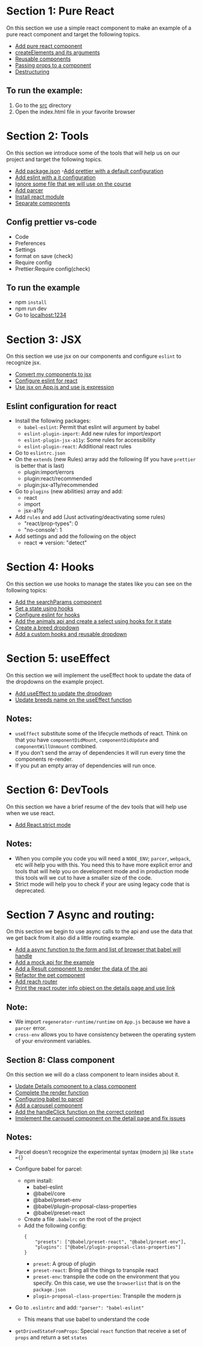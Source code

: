 # Section 1: Pure React

On this section we use a simple react component to make an example of a pure react component and target the following topics.

- [Add pure react component](https://github.com/oscarpolanco/react-course/pull/1/commits/8f8e3c603c6f0b46a61e60ebec359ace690e34c2)
- [createElements and its arguments](https://github.com/oscarpolanco/react-course/pull/1/commits/8c4324b95df923d8a5752a4bcfdbf3e9ebd9d901)
- [Reusable components](https://github.com/oscarpolanco/react-course/pull/1/commits/4058b9ecc7e8ac069ed7b2d6d254bd7f3167d99a)
- [Passing props to a component](https://github.com/oscarpolanco/react-course/pull/1/commits/4f6b9728262e2a25a2d9fbe1614e707dd357a3d7)
- [Destructuring](https://github.com/oscarpolanco/react-course/pull/1/commits/1479e1f252171d845b79f0512e88e7a40344a372)

## To run the example:

1. Go to the [src](https://github.com/oscarpolanco/react-course/tree/project_setup/adopt-me/scr) directory
2. Open the index.html file in your favorite browser

# Section 2: Tools

On this section we introduce some of the tools that will help us on our project and target the following topics.

- [Add package.json](https://github.com/oscarpolanco/react-course/pull/2/commits/95716d9679ce97880798ca5349bc84383d9185fd) -[Add prettier with a default configuration](https://github.com/oscarpolanco/react-course/pull/2/commits/fcaab1122793eaa5f8bd237a200b846933c5c95f)
- [Add eslint with a it configuration](https://github.com/oscarpolanco/react-course/pull/2/commits/da1932f82967fe841417904eec33b83b5e7819ef)
- [Ignore some file that we will use on the course](https://github.com/oscarpolanco/react-course/pull/2/commits/28d92b8d25065228641ae7fa010fe34e2f78ae80)
- [Add parcer](https://github.com/oscarpolanco/react-course/pull/2/commits/9308946f46be4a4b573dd2af0814859d50938e2e)
- [Install react module](https://github.com/oscarpolanco/react-course/pull/2/commits/16a372ae693373ad12ef00c15272cc055a089685)
- [Separate components](https://github.com/oscarpolanco/react-course/pull/2/commits/16a372ae693373ad12ef00c15272cc055a089685)

## Config prettier vs-code

- Code
- Preferences
- Settings
- format on save (check)
- Require config
- Prettier:Require config(check)

## To run the example

- npm `install`
- npm run dev
- Go to [localhost:1234](http://localhost:1234/)

# Section 3: JSX

On this section we use jsx on our components and configure `eslint` to recognize jsx.

- [Convert my components to jsx](https://github.com/oscarpolanco/react-course/pull/3/commits/058d47518635665452cbca3fbad3e64550a8a27d)
- [Configure eslint for react](https://github.com/oscarpolanco/react-course/pull/3/commits/92988fc32ac59cf84db18fdbcab892b91783b563)
- [Use jsx on App.js and use js expression](https://github.com/oscarpolanco/react-course/pull/3/commits/af85b7c263c8bf96c57156a89f5a994eeb5aa93e)

## Eslint configuration for react

- Install the following packages:
  - `babel-eslint`: Permit that eslint will argument by babel
  - `eslint-plugin-import`: Add new rules for import/export
  - `eslint-plugin-jsx-a11y`: Some rules for accessibility
  - `eslint-plugin-react`: Additional react rules
- Go to `eslintrc.json`
- On the `extends` (new Rules) array add the following (If you have `prettier` is better that is last)
  - plugin:import/errors
  - plugin:react/recommended
  - plugin:jsx-a11y/recommended
- Go to `plugins` (new abilities) array and add:
  - react
  - import
  - jsx-a11y
- Add `rules` and add (Just activating/deactivating some rules)
  - "react/prop-types": 0
  - "no-console': 1
- Add settings and add the following on the object
  - react => version: "detect"

# Section 4: Hooks

On this section we use hooks to manage the states like you can see on the following topics:

- [Add the searchParams component](https://github.com/oscarpolanco/react-course/pull/4/commits/7467ad08dfe8859ed0360dea5a3dfc9eb681b3e0)
- [Set a state using hooks](https://github.com/oscarpolanco/react-course/pull/4/commits/1c9c1b55627bc268e1dbf2843c27010ee8c4ca20)
- [Configure eslint for hooks](https://github.com/oscarpolanco/react-course/pull/4/commits/97ca602a93ba4a338c3bb330b6e44f3d56f58453)
- [Add the animals api and create a select using hooks for it state](https://github.com/oscarpolanco/react-course/pull/4/commits/b144c82b3365efe4aa2315e508a9ba314d48521b)
- [Create a breed dropdown](https://github.com/oscarpolanco/react-course/pull/4/commits/b7c4bd1713fb0b7028ac5d676287322dc53fdd96)
- [Add a custom hooks and reusable dropdown](https://github.com/oscarpolanco/react-course/pull/4/commits/92fd38bc7bcb1a0fb78b9c5a3e321f0c1fdd4767)

# Section 5: useEffect

On this section we will implement the useEffect hook to update the data of the dropdowns on the example project.

- [Add useEffect to update the dropdown](https://github.com/oscarpolanco/react-course/pull/5/commits/2210e95ba485dd235827087d34d5e072e06d5104)
- [Update breeds name on the useEffect function](https://github.com/oscarpolanco/react-course/pull/5/commits/b6c35d3d674dae64dc348063cc09f4884623006c)

## Notes:

- `useEffect` substitute some of the lifecycle methods of react. Think on that you have `componentDidMount`, `componentDidUpdate` and `componentWillUnmount` combined.
- If you don't send the array of dependencies it will run every time the components re-render.
- If you put an empty array of dependencies will run once.

# Section 6: DevTools

On this section we have a brief resume of the dev tools that will help use when we use react.

- [Add React.strict mode](https://github.com/oscarpolanco/react-course/pull/5/commits/b6c35d3d674dae64dc348063cc09f4884623006c)

## Notes:

- When you compile you code you will need a `NODE_ENV`; `parcer`, `webpack`, etc will help you with this. You need this to have more explicit error and tools that will help you on development mode and in production mode this tools will we cut to have a smaller size of the code.
- Strict mode will help you to check if your are using legacy code that is deprecated.

# Section 7 Async and routing:

On this section we begin to use async calls to the api and use the data that we get back from it also did a little routing example.

- [Add a async function to the form and list of browser that babel will handle](https://github.com/oscarpolanco/react-course/pull/7/commits/ead16c88bc718724c3cb93172d8d81995763cbc2)
- [Add a mock api for the example](https://github.com/oscarpolanco/react-course/pull/7/commits/3b1d926a82979de55142a7e4fd0606dda5d9123e)
- [Add a Result component to render the data of the api](https://github.com/oscarpolanco/react-course/pull/7/commits/f7087a47f7ee666c887cfb68444d4946b72253e0)
- [Refactor the pet component](https://github.com/oscarpolanco/react-course/pull/7/commits/d4cd75c96b08fa1e5d015700c3676db2e21ad8c0)
- [Add reach router](https://github.com/oscarpolanco/react-course/pull/7/commits/f5a1ee16f98da032f31ab8173b9d699e24894c9c)
- [Print the react router info object on the details page and use link](https://github.com/oscarpolanco/react-course/pull/7/commits/df484caf95f2315b4fb25dd47b97a1406e1bb6ad)

## Note:

- We import `regenerator-runtime/runtime` on `App.js` because we have a `parcer` error.
- `cross-env` allows you to have consistency between the operating system of your environment variables.

## Section 8: Class component

On this section we will do a class component to learn insides about it.

- [Update Details component to a class component](https://github.com/oscarpolanco/react-course/pull/8/commits/3a2f1581285ccf0d07ecc71e06de67ba62c32f54)
- [Complete the render function](https://github.com/oscarpolanco/react-course/pull/8/commits/e9f49bc74db92bdbb5c4feebf454d682c7194840)
- [Configuring babel to parcel](https://github.com/oscarpolanco/react-course/pull/8/commits/e30a90eab9a317c05aa2f1936f5941ebf3c6cd83)
- [Add a carousel component](https://github.com/oscarpolanco/react-course/pull/8/commits/6103ef3c39020506418bd50ebfc06470c25e4778)
- [Add the handleClick function on the correct context](https://github.com/oscarpolanco/react-course/pull/8/commits/8df43e6a81ac78209d9425adc840a780fb9dc0c4)
- [Implement the carousel component on the detail page and fix issues](https://github.com/oscarpolanco/react-course/pull/8/commits/c27915e96cc21e1ace33a10dee8c73b746669e6e)

## Notes:

- Parcel doesn't recognize the experimental syntax (modern js) like `state ={}`
- Configure babel for parcel:

  - npm install:
    - babel-eslint
    - @babel/core
    - @babel/preset-env
    - @babel/plugin-proposal-class-properties
    - @babel/preset-react
  - Create a file `.babelrc` on the root of the project
  - Add the following config:
    ```
    {
        "presets": ["@babel/preset-react", "@babel/preset-env"],
        "plugins": ["@babel/plugin-proposal-class-properties"]
    }
    ```
    - `preset`: A group of plugin
    - `preset-react`: Bring all the things to transpile react
    - `preset-env`: transpile the code on the environment that you specify. On this case, we use the `browserlist` that is on the `package.json`
    - `plugin-proposal-class-properties`: Transpile the modern js

- Go to `.eslintrc` and add:
  `"parser": "babel-eslint"`
  - This means that use babel to understand the code
- `getDrivedStateFromProps`: Special `react` function that receive a set of `props` and return a set `states`
